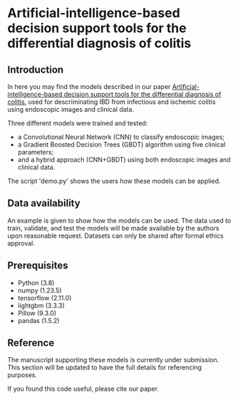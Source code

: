 # Artificial-intelligence-based decision support tools for the differential diagnosis of colitis

## Introduction

In here you may find the models described in our paper 
[Artificial-intelligence-based decision support tools for the differential diagnosis of colitis](https://), 
used for descriminating IBD from infectious and ischemic colitis using endoscopic images and clinical data.

Three different models were trained and tested:
* a Convolutional Neural Network (CNN) to classify endoscopic images;
* a Gradient Boosted Decision Trees (GBDT) algorithm using five clinical parameters;
* and a hybrid approach (CNN+GBDT) using both endoscopic images and clinical data. 

The script 'demo.py' shows the users how these models can be applied.

## Data availability

An example is given to show how the models can be used. 
The data used to train, validate, and test the models will be made available by the authors upon 
reasonable request. Datasets can only be shared after formal ethics approval. 

## Prerequisites

* Python (3.8)
* numpy (1.23.5)
* tensorflow (2.11.0)
* lightgbm (3.3.3)
* Pillow (9.3.0)
* pandas (1.5.2)

## Reference

The manuscript supporting these models is currently under submission.
This section will be updated to have the full details for referencing purposes.

If you found this code useful, please cite our paper.



